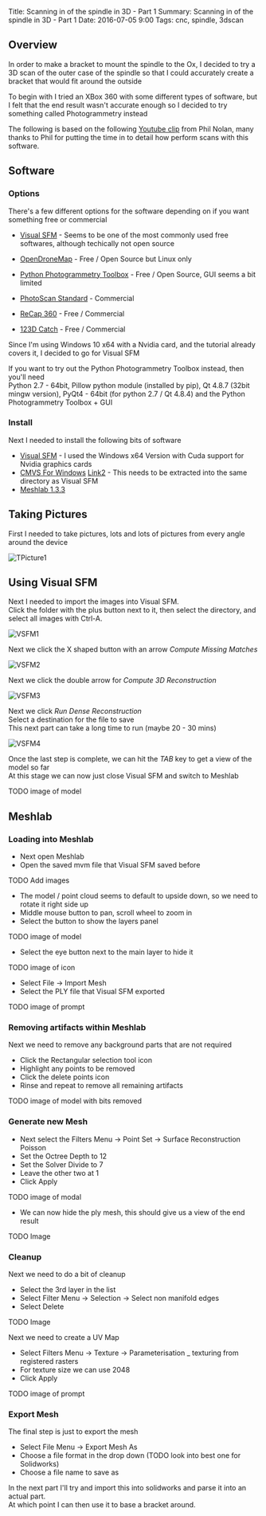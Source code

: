Title: Scanning in of the spindle in 3D - Part 1
Summary: Scanning in of the spindle in 3D - Part 1
Date: 2016-07-05 9:00
Tags: cnc, spindle, 3dscan

## Overview

In order to make a bracket to mount the spindle to the Ox, I decided to try a 3D scan of the outer case of the spindle
so that I could accurately create a bracket that would fit around the outside

To begin with I tried an XBox 360 with some different types of software, but I felt that the end result wasn't accurate enough
so I decided to try something called Photogrammetry instead

The following is based on the following [Youtube clip](https://www.youtube.com/watch?v=D6eqW6yk50k) from Phil Nolan,
many thanks to Phil for putting the time in to detail how perform scans with this software.

## Software

### Options

There's a few different options for the software depending on if you want something free or commercial

  * [Visual SFM](http://ccwu.me/vsfm/) - Seems to be one of the most commonly used free softwares, although techically not open source
  * [OpenDroneMap](https://github.com/OpenDroneMap/OpenDroneMap) - Free / Open Source but Linux only
  * [Python Photogrammetry Toolbox](http://184.106.205.13/arcteam/ppt.php) - Free / Open Source, GUI seems a bit limited

  * [PhotoScan Standard](http://www.agisoft.com/features/standard-edition/) - Commercial
  * [ReCap 360](http://recap360.autodesk.com/) - Free / Commercial
  * [123D Catch](http://www.123dapp.com/catch) - Free / Commercial

Since I'm using Windows 10 x64 with a Nvidia card, and the tutorial already covers it, I decided to go for Visual SFM

If you want to try out the Python Photogrammetry Toolbox instead, then you'll need <br>
Python 2.7 - 64bit, Pillow python module (installed by pip), Qt 4.8.7 (32bit mingw version), PyQt4 - 64bit (for python 2.7 / Qt 4.8.4)
and the Python Photogrammetry Toolbox + GUI

### Install

Next I needed to install the following bits of software

  * [Visual SFM](http://ccwu.me/vsfm/) - I used the Windows x64 Version with Cuda support for Nvidia graphics cards
  * [CMVS For Windows](http://www.di.ens.fr/cmvs/) [Link2](https://github.com/pmoulon/CMVS-PMVS/tree/master/binariesWin-Linux/Win64-VS2010) - This needs to be extracted into the same directory as Visual SFM
  * [Meshlab 1.3.3](http://meshlab.sourceforge.net/)


## Taking Pictures

First I needed to take pictures, lots and lots of pictures from every angle around the device

![TPicture1]({filename}/static/cnc/cnc.2.aldispindle.2/TPicture1.jpg)

## Using Visual SFM

Next I needed to import the images into Visual SFM. <br>
Click the folder with the plus button next to it, then select the directory, and select all images with Ctrl-A.

![VSFM1]({filename}/static/cnc/cnc.2.aldispindle.2/VSFM1.png)

Next we click the X shaped button with an arrow *Compute Missing Matches*

![VSFM2]({filename}/static/cnc/cnc.2.aldispindle.2/VSFM2.png)

Next we click the double arrow for *Compute 3D Reconstruction*

![VSFM3]({filename}/static/cnc/cnc.2.aldispindle.2/VSFM3.png)

Next we click *Run Dense Reconstruction* <br>
Select a destination for the file to save <br>
This next part can take a long time to run (maybe 20 - 30 mins)

![VSFM4]({filename}/static/cnc/cnc.2.aldispindle.2/VSFM4.png)

Once the last step is complete, we can hit the *TAB* key to get a view of the model so far <br>
At this stage we can now just close Visual SFM and switch to Meshlab

TODO image of model

## Meshlab


### Loading into Meshlab

  * Next open Meshlab
  * Open the saved mvm file that Visual SFM saved before

TODO Add images

  * The model / point cloud seems to default to upside down, so we need to rotate it right side up
  * Middle mouse button to pan, scroll wheel to zoom in
  * Select the button to show the layers panel

TODO image of model

  * Select the eye button next to the main layer to hide it

TODO image of icon

  * Select File -> Import Mesh
  * Select the PLY file that Visual SFM exported

TODO image of prompt


### Removing artifacts within Meshlab

Next we need to remove any background parts that are not required

  * Click the Rectangular selection tool icon
  * Highlight any points to be removed
  * Click the delete points icon
  * Rinse and repeat to remove all remaining artifacts

TODO image of model with bits removed

### Generate new Mesh

  * Next select the Filters Menu -> Point Set -> Surface Reconstruction Poisson
  * Set the Octree Depth to 12
  * Set the Solver Divide to 7
  * Leave the other two at 1
  * Click Apply

TODO image of modal

  * We can now hide the ply mesh, this should give us a view of the end result

TODO Image

### Cleanup

Next we need to do a bit of cleanup

  * Select the 3rd layer in the list
  * Select Filter Menu -> Selection -> Select non manifold edges
  * Select Delete

TODO Image

Next we need to create a UV Map

  * Select Filters Menu -> Texture -> Parameterisation _ texturing from registered rasters
  * For texture size we can use 2048
  * Click Apply

TODO image of prompt

### Export Mesh

The final step is just to export the mesh

  * Select File Menu -> Export Mesh As
  * Choose a file format in the drop down (TODO look into best one for Solidworks)
  * Choose a file name to save as

In the next part I'll try and import this into solidworks and parse it into an actual part. <br>
At which point I can then use it to base a bracket around.
